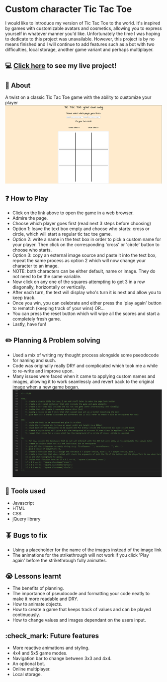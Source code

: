 # Custom character Tic Tac Toe
I would like to introduce my version of Tic Tac Toe to the world. It's inspired by games with customizable avatars and cosmetics, allowing you to express yourself in whatever manner you'd like. Unfortunately the time I was hoping to dedicate to this project was unavailable. However, this project is by no means finished and I will continue to add features such as a bot with two difficulties, local storage, another game variant and perhaps multiplayer.

## :computer: [Click here](https://mez117.github.io/psychic-tribble/) to see my live project!

## :page_facing_up: About
A twist on a classic Tic Tac Toe game with the ability to customize your player
![Example of the Game!](/TicTacToe.png)

## :question: How to Play
- Click on the link above to open the game in a web browser.
- Admire the page.
- Choose which player goes first (read next 3 steps before choosing)
- Option 1: leave the text box empty and choose who starts: cross or circle, which will start a regular tic tac toe game.
- Option 2: write a name in the text box in order to pick a custom name for your player. Then click on the corresponding 'cross' or 'circle' button to choose who starts.
- Option 3: copy an external image source and paste it into the text box, repeat the same process as option 2 which will now change your character to an image.
- NOTE: both characters can be either default, name or image. They do not need to be the same variable.
- Now click on any one of the squares attempting to get 3 in a row diagonally, horizontally or vertically.
- After each turn, the text will display who's turn it is next and allow you to keep track.
- Once you win, you can celebrate and either press the 'play again' button to rematch (keeping track of your wins) OR...
- You can press the reset button which will wipe all the scores and start a completely fresh game.
- Lastly, have fun!

## :pencil2: Planning & Problem solving
- Used a mix of writing my thought process alongside some pseodocode for naming and such.
- Code was originally really DRY and complicated which took me a while to re-write and improve upon.
- Many issues were faced when it came to applying custom names and images, allowing it to work seamlessly and revert back to the original image when a new game began.
![Pseudocode](/code.png)

## :rocket: Tools used
- Javascript
- HTML
- CSS
- jQuery library

## :cockroach: Bugs to fix
- Using a placeholder for the name of the images instead of the image link
- The animations for the strikethrough will not work if you click 'Play again' before the strikethrough fully animates.


## :sob: Lessons learnt
- The benefits of planning.
- The importance of pseudocode and formatting your code neatly to make it more readable and DRY.
- How to animate objects.
- How to create a game that keeps track of values and can be played continuously.
- How to change values and images dependant on the users input.

## :check_mark: Future features
- More reactive animations and styling.
- 4x4 and 5x5 game modes.
- Navigation bar to change between 3x3 and 4x4.
- An optional bot.
- Online multiplayer.
- Local storage.
